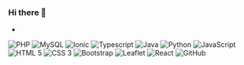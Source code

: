 ### Hi there 👋

<!--
**DiasJulia/DiasJulia** is a ✨ _special_ ✨ repository because its `README.md` (this file) appears on your GitHub profile.

Here are some ideas to get you started:

- 🔭 I’m currently working on ...
- 🌱 I’m currently learning ...
- 👯 I’m looking to collaborate on ...
- 🤔 I’m looking for help with ...
- 💬 Ask me about ...
- 📫 How to reach me: ...
- 😄 Pronouns: ...
- ⚡ Fun fact: ...
-->

 - 

![PHP](https://img.shields.io/badge/-PHP-563D7C?style=flat&logo=PHP) 
![MySQL](https://img.shields.io/badge/-MySQL-black?style=flat&logo=MySQL&logoColor=white) 
![Ionic](https://img.shields.io/badge/-Ionic-white?style=flat&logo=Ionic) 
![Typescript](https://img.shields.io/badge/-Typescript-red?style=flat&logo=typescript) 
![Java](https://img.shields.io/badge/-java-red?style=flat&logo=java) 
![Python](https://img.shields.io/badge/-Python-black?style=flat&logo=python) 
![JavaScript](https://img.shields.io/badge/-JavaScript-yellow?style=flat&logo=JavaScript) 
![HTML 5](https://img.shields.io/badge/-HTML%205-E34F26?style=flat&logo=HTML5&logoColor=white) 
![CSS 3](https://img.shields.io/badge/-CSS%203-1572B6?style=flat&logo=CSS3) 
![Bootstrap](https://img.shields.io/badge/-Bootstrap-purple?style=flat&logo=bootstrap) 
![Leaflet](https://img.shields.io/badge/-Leaflet-green?style=flat&logo=leaflet) 
![React](https://img.shields.io/badge/-Leaflet-green?style=flat&logo=leaflet) 
![GitHub](https://img.shields.io/badge/-GitHub-181717?style=flat&logo=GitHub)
